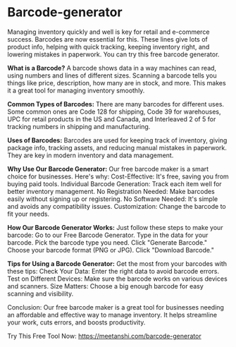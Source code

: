 # Barcode-generator
Managing inventory quickly and well is key for retail and e-commerce success. Barcodes are now essential for this. These lines give lots of product info, helping with quick tracking, keeping inventory right, and lowering mistakes in paperwork. You can try this free barcode generator.


**What is a Barcode?**
A barcode shows data in a way machines can read, using numbers and lines of different sizes. Scanning a barcode tells you things like price, description, how many are in stock, and more. This makes it a great tool for managing inventory smoothly.

**Common Types of Barcodes:**
There are many barcodes for different uses. Some common ones are Code 128 for shipping, Code 39 for warehouses, UPC for retail products in the US and Canada, and Interleaved 2 of 5 for tracking numbers in shipping and manufacturing.

**Uses of Barcodes:**
Barcodes are used for keeping track of inventory, giving package info, tracking assets, and reducing manual mistakes in paperwork. They are key in modern inventory and data management.

**Why Use Our Barcode Generator:**
Our free barcode maker is a smart choice for businesses. Here's why:
Cost-Effective: It's free, saving you from buying paid tools.
Individual Barcode Generation: Track each item well for better inventory management.
No Registration Needed: Make barcodes easily without signing up or registering.
No Software Needed: It's simple and avoids any compatibility issues.
Customization: Change the barcode to fit your needs.

**How Our Barcode Generator Works:**
Just follow these steps to make your barcode:
Go to our Free Barcode Generator.
Type in the data for your barcode.
Pick the barcode type you need.
Click "Generate Barcode."
Choose your barcode format (PNG or JPG).
Click "Download Barcode."

**Tips for Using a Barcode Generator:**
Get the most from your barcodes with these tips:
Check Your Data: Enter the right data to avoid barcode errors.
Test on Different Devices: Make sure the barcode works on various devices and scanners.
Size Matters: Choose a big enough barcode for easy scanning and visibility.

Conclusion:
Our free barcode maker is a great tool for businesses needing an affordable and effective way to manage inventory. It helps streamline your work, cuts errors, and boosts productivity.

Try This Free Tool Now: https://meetanshi.com/barcode-generator
